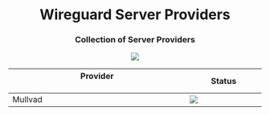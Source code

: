 <h1 align="center">Wireguard Server Providers</h1>
<h3 align="center">Collection of Server Providers</h3>

<p align="center">
<a href="#">
<img src="https://img.shields.io/github/last-commit/homelab-toolchain/wireguard-server-providers/main?style=for-the-badge"/>
</a>
</p>

<div align="center">
<table style="width:100%; table-layout:fixed;">
  <thead>
    <tr>
      <th style="width:70%;">Provider
        &nbsp;&nbsp;&nbsp;&nbsp;&nbsp;&nbsp;&nbsp;&nbsp;&nbsp;&nbsp;&nbsp;&nbsp;&nbsp;&nbsp;&nbsp;&nbsp;&nbsp;&nbsp;&nbsp;&nbsp;&nbsp;&nbsp;&nbsp;&nbsp;&nbsp;&nbsp;&nbsp;&nbsp;&nbsp;&nbsp;&nbsp;&nbsp;&nbsp;&nbsp;&nbsp;&nbsp;&nbsp;&nbsp;&nbsp;&nbsp;&nbsp;&nbsp;&nbsp;&nbsp;&nbsp;&nbsp;&nbsp;&nbsp;&nbsp;&nbsp;&nbsp;&nbsp;&nbsp;&nbsp;&nbsp;&nbsp;&nbsp;&nbsp;&nbsp;&nbsp;&nbsp;&nbsp;&nbsp;&nbsp;&nbsp;&nbsp;&nbsp;&nbsp;&nbsp;&nbsp;&nbsp;&nbsp;&nbsp;&nbsp;&nbsp;&nbsp;</th>
      <th style="width:30%;">Status</th>
    </tr>
  </thead>
  <tbody>
    <tr>
      <td>Mullvad</td>
      <td>
        <a href="#" onclick="return false;"><img src="https://img.shields.io/website?url=https%3A%2F%2Fmullvad.net%2Fen%2Fservers&style=for-the-badge&label=%20"/></a>
      </td>
    </tr>
  </tbody>
</table>
</div>
